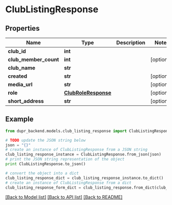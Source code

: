 # ClubListingResponse


## Properties
Name | Type | Description | Notes
------------ | ------------- | ------------- | -------------
**club_id** | **int** |  | 
**club_member_count** | **int** |  | [optional] 
**club_name** | **str** |  | 
**created** | **str** |  | [optional] 
**media_url** | **str** |  | [optional] 
**role** | [**ClubRoleResponse**](ClubRoleResponse.md) |  | [optional] 
**short_address** | **str** |  | [optional] 

## Example

```python
from dupr_backend.models.club_listing_response import ClubListingResponse

# TODO update the JSON string below
json = "{}"
# create an instance of ClubListingResponse from a JSON string
club_listing_response_instance = ClubListingResponse.from_json(json)
# print the JSON string representation of the object
print ClubListingResponse.to_json()

# convert the object into a dict
club_listing_response_dict = club_listing_response_instance.to_dict()
# create an instance of ClubListingResponse from a dict
club_listing_response_form_dict = club_listing_response.from_dict(club_listing_response_dict)
```
[[Back to Model list]](../README.md#documentation-for-models) [[Back to API list]](../README.md#documentation-for-api-endpoints) [[Back to README]](../README.md)


